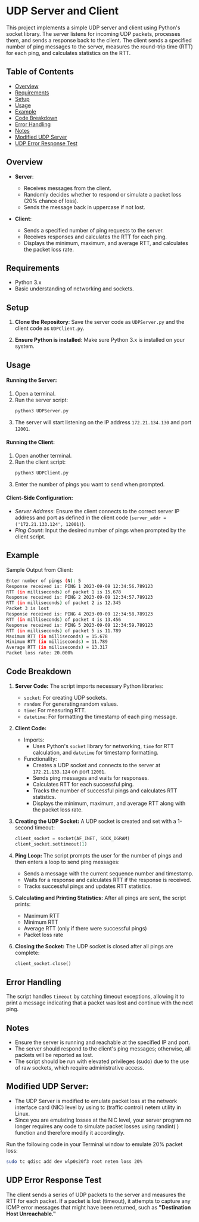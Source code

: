 # UDP Server and Client

This project implements a simple UDP server and client using Python's socket library. The server listens for incoming UDP packets, processes them, and sends a response back to the client. The client sends a specified number of ping messages to the server, measures the round-trip time (RTT) for each ping, and calculates statistics on the RTT.

## Table of Contents

- [Overview](#overview)
- [Requirements](#requirements)
- [Setup](#setup)
- [Usage](#usage)
- [Example](#example)
- [Code Breakdown](#code-breakdown)
- [Error Handling](#error-handling)
- [Notes](#notes)
- [Modified UDP Server](#modified-udp-server)
- [UDP Error Response Test](#udp-error-response-test)

## Overview

- **Server**:
  - Receives messages from the client.
  - Randomly decides whether to respond or simulate a packet loss (20% chance of loss).
  - Sends the message back in uppercase if not lost.

- **Client**:
  - Sends a specified number of ping requests to the server.
  - Receives responses and calculates the RTT for each ping.
  - Displays the minimum, maximum, and average RTT, and calculates the packet loss rate.

## Requirements

- Python 3.x
- Basic understanding of networking and sockets.

## Setup

1. **Clone the Repository**:
   Save the server code as `UDPServer.py` and the client code as `UDPClient.py`.

2. **Ensure Python is installed**:
   Make sure Python 3.x is installed on your system.

## Usage

#### Running the Server:

1. Open a terminal.
2. Run the server script:
   ```bash
   python3 UDPServer.py
   ```
3. The server will start listening on the IP address `172.21.134.130` and port `12001`.

#### Running the Client:

1. Open another terminal.
2. Run the client script:
   ```bash
   python3 UDPClient.py
    ```
3. Enter the number of pings you want to send when prompted.

#### Client-Side Configuration:

- *Server Address*: Ensure the client connects to the correct server IP address and port as defined in the client code (`server_addr = ('172.21.133.124', 12001)`).
- *Ping Count*: Input the desired number of pings when prompted by the client script.

## Example
Sample Output from Client:
```bash
Enter number of pings (N): 5
Response received is: PING 1 2023-09-09 12:34:56.789123
RTT (in milliseconds) of packet 1 is 15.678
Response received is: PING 2 2023-09-09 12:34:57.789123
RTT (in milliseconds) of packet 2 is 12.345
Packet 3 is lost
Response received is: PING 4 2023-09-09 12:34:58.789123
RTT (in milliseconds) of packet 4 is 13.456
Response received is: PING 5 2023-09-09 12:34:59.789123
RTT (in milliseconds) of packet 5 is 11.789
Maximum RTT (in milliseconds) = 15.678
Minimum RTT (in milliseconds) = 11.789
Average RTT (in milliseconds) = 13.317
Packet loss rate: 20.000%

```

## Code Breakdown

1. **Server Code:**
    The script imports necessary Python libraries:

    - `socket`: For creating UDP sockets.
    - `random`: For generating random values.
    - `time`: For measuring RTT.
    - `datetime`: For formatting the timestamp of each ping message.

2. **Client Code:**
    - Imports:
        - Uses Python's `socket` library for networking, `time` for RTT calculation, and `datetime` for timestamp formatting.
    - Functionality:
        - Creates a UDP socket and connects to the server at `172.21.133.124` on port `12001`.
        - Sends ping messages and waits for responses.
        - Calculates RTT for each successful ping.
        - Tracks the number of successful pings and calculates RTT statistics.
        - Displays the minimum, maximum, and average RTT along with the packet loss rate.

3. **Creating the UDP Socket:**
    A UDP socket is created and set with a 1-second timeout:
    ```python
    client_socket = socket(AF_INET, SOCK_DGRAM)
    client_socket.settimeout(1)
    ```

4. **Ping Loop:**
    The script prompts the user for the number of pings and then enters a loop to send ping messages:

    - Sends a message with the current sequence number and timestamp.
    - Waits for a response and calculates RTT if the response is received.
    - Tracks successful pings and updates RTT statistics.

5. **Calculating and Printing Statistics:**
    After all pings are sent, the script prints:

    - Maximum RTT
    - Minimum RTT
    - Average RTT (only if there were successful pings)
    - Packet loss rate

6. **Closing the Socket:**
    The UDP socket is closed after all pings are complete:
    ```python
    client_socket.close()
    ```


## Error Handling

The script handles `timeout` by catching timeout exceptions, allowing it to print a message indicating that a packet was lost and continue with the next ping.

## Notes

- Ensure the server is running and reachable at the specified IP and port.
- The server should respond to the client's ping messages; otherwise, all packets will be reported as lost.
- The script should be run with elevated privileges (sudo) due to the use of raw sockets, which require administrative access.

## Modified UDP Server:

- The UDP Server is modified to emulate packet loss at the network interface card (NIC) level by using tc (traffic control) netem utility in Linux.
- Since you are emulating losses at the NIC level, your server program no longer requires any code to simulate packet losses using randint( ) function and therefore modify it accordingly.

Run the following code in your Terminal window to emulate 20% packet loss:
```bash
sudo tc qdisc add dev wlp0s20f3 root netem loss 20%
```

## UDP Error Response Test

The client sends a series of UDP packets to the server and measures the RTT for each packet. If a packet is lost (timeout), it attempts to capture any ICMP error messages that might have been returned, such as **"Destination Host Unreachable."**